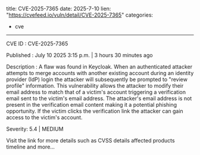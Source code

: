  
title: CVE-2025-7365
date: 2025-7-10
lien: "https://cvefeed.io/vuln/detail/CVE-2025-7365"
categories:
  - cve
---

CVE ID : CVE-2025-7365

Published :  July 10
2025
3:15 p.m. | 3 hours
30 minutes ago

Description : A flaw was found in Keycloak. When an authenticated attacker attempts to merge accounts with another existing account during an identity provider (IdP) login
the attacker will subsequently be prompted to "review profile" information. This vulnerability allows the attacker to modify their email address to match that of a victim's account
triggering a verification email sent to the victim's email address. The attacker's email address is not present in the verification email content
making it a potential phishing opportunity. If the victim clicks the verification link
the attacker can gain access to the victim's account.

Severity: 5.4 | MEDIUM

Visit the link for more details
such as CVSS details
affected products
timeline
and more...
